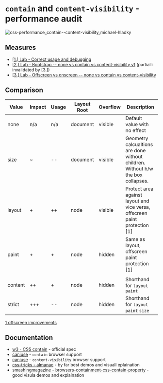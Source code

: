 # `contain` and `content-visibility` - performance audit

![css-performance_contain--content-visibility_michael-hladky](https://user-images.githubusercontent.com/95690470/159100625-1e330d1b-0ce5-4bd2-a280-bb145ee2c8c7.png)


## Measures

- [[1.] Lab - Correct usage and debugging](https://github.com/push-based/css-contain-research/blob/master/usage-and-debugging)
- [[2.] Lab - Bootstrap -- none vs contain vs content-visibility v1](https://github.com/push-based/css-contain-research/tree/master/bootstrap-v1) (partialli invalidated by [3.])
- [[3.] Lab - Offscreen vs onscreen -- none vs contain vs content-visibility](https://github.com/push-based/css-contain-research/tree/master/offscreen)

## Comparison

| Value   | Impact | Usage  | Layout Root | Overflow | Description                                                                     |
| ------- | ------ | ------ | ----------- | -------- | ------------------------------------------------------------------------------- | 
| none    | n/a    | n/a    | document    | visible  | Default value with no effect                                                    |
| size    | ~      | --     | document    | visible  | Geometry calcualtions are done without children. Without h/w the box collapses. |
| layout  | +      | ++     | node        | visible  | Protect area against layout and vice versa, offscreen paint protection [1]      |
| paint   | +      | +      | node        | hidden   | Same as layout, offscreen paint protection [1]                                  |
|         |        |        |             |          |                                                                                 |
| content | ++     | +      | node        | hidden   | Shorthand for `layout` `paint`                                                  |
| strict  | +++    | --     | node        | hidden   | Shorthand for `layout` `paint` `size`                                           |

[1 offscreen improvements](https://developer.mozilla.org/en-US/docs/Web/CSS/CSS_Containment#paint_containment)

## Documentation

- [w3 - CSS contain](https://www.w3.org/TR/css-contain-1/) - official spec  
- [caniuse](https://caniuse.com/mdn-css_properties_contain) - `contain` browser support   
- [caniuse](https://caniuse.com/css-content-visibility) - `content-visibility` browser support  
- [css-tricks - almanac](https://css-tricks.com/almanac/properties/c/contain/) - by far best demos and visuall eplaination
- [smashingmagazine - browsers-containment-css-contain-property](https://www.smashingmagazine.com/2019/12/browsers-containment-css-contain-property/) - good visula demos and explaination
